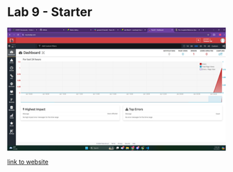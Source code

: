 # Lab 9 - Starter

![Picture](Error.png)

[link to website](https://terencetan1021.github.io/Lab9_Starter/)

